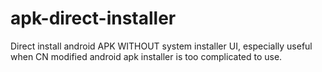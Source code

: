 # apk-direct-installer
Direct install android APK WITHOUT system installer UI, especially useful when CN modified android apk installer is too complicated to use.
